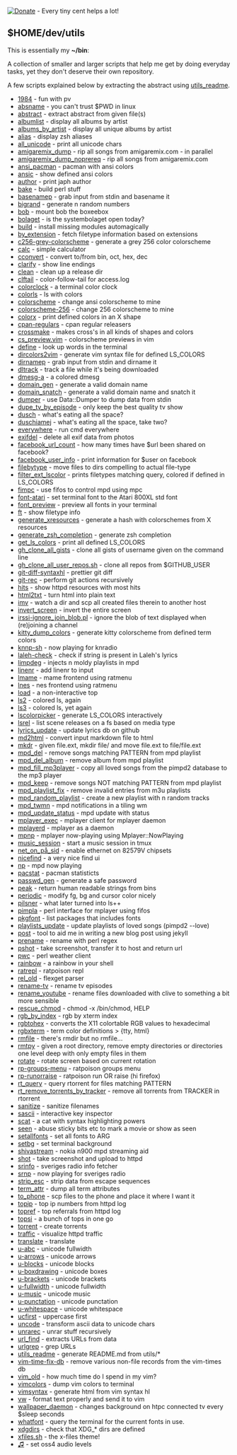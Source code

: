   [![Donate](https://img.shields.io/badge/Donate-PayPal-green.svg)](https://www.paypal.com/cgi-bin/webscr?cmd=_donations&business=65SFZJ25PSKG8&currency_code=SEK&source=url) - Every tiny cent helps a lot!

  $HOME/dev/utils
  ---------------

  This is essentially my **~/bin**:

  A collection of smaller and larger scripts that help me get by
  doing everyday tasks, yet they don't deserve their own repository.

  A few scripts explained below by extracting the abstract using [utils_readme](https://github.com/trapd00r/utils/blob/master/utils_readme).

* [1984](https://github.com/trapd00r/utils/blob/master/1984) - fun with pv
* [absname](https://github.com/trapd00r/utils/blob/master/absname) - you can't trust $PWD in linux
* [abstract](https://github.com/trapd00r/utils/blob/master/abstract) - extract abstract from given file(s)
* [albumlist](https://github.com/trapd00r/utils/blob/master/albumlist) - display all albums by artist
* [albums_by_artist](https://github.com/trapd00r/utils/blob/master/albums_by_artist) - display all unique albums by artist
* [alias](https://github.com/trapd00r/utils/blob/master/alias) - display zsh aliases
* [all_unicode](https://github.com/trapd00r/utils/blob/master/all_unicode) - print all unicode chars
* [amigaremix_dump](https://github.com/trapd00r/utils/blob/master/amigaremix_dump) - rip all songs from amigaremix.com - in parallel
* [amigaremix_dump_noprereq](https://github.com/trapd00r/utils/blob/master/amigaremix_dump_noprereq) - rip all songs from amigaremix.com
* [ansi_pacman](https://github.com/trapd00r/utils/blob/master/ansi_pacman) - pacman with ansi colors
* [ansic](https://github.com/trapd00r/utils/blob/master/ansic) - show defined ansi colors
* [author](https://github.com/trapd00r/utils/blob/master/author) - print japh author
* [bake](https://github.com/trapd00r/utils/blob/master/bake) - build perl stuff
* [basenamep](https://github.com/trapd00r/utils/blob/master/basenamep) - grab input from stdin and basename it
* [bigrand](https://github.com/trapd00r/utils/blob/master/bigrand) - generate n random numbers
* [bob](https://github.com/trapd00r/utils/blob/master/bob) - mount bob the boxeebox
* [bolaget](https://github.com/trapd00r/utils/blob/master/bolaget) - is the systembolaget open today?
* [build](https://github.com/trapd00r/utils/blob/master/build) - install missing modules automagically
* [by_extension](https://github.com/trapd00r/utils/blob/master/by_extension) - fetch filetype information based on extensions
* [c256-grey-colorscheme](https://github.com/trapd00r/utils/blob/master/c256-grey-colorscheme) - generate a grey 256 color colorscheme
* [calc](https://github.com/trapd00r/utils/blob/master/calc) - simple calculator
* [cconvert](https://github.com/trapd00r/utils/blob/master/cconvert) - convert to/from bin, oct, hex, dec
* [clarify](https://github.com/trapd00r/utils/blob/master/clarify) - show line endings
* [clean](https://github.com/trapd00r/utils/blob/master/clean) - clean up a release dir
* [clftail](https://github.com/trapd00r/utils/blob/master/clftail) - color-follow-tail for access.log
* [colorclock](https://github.com/trapd00r/utils/blob/master/colorclock) - a terminal color clock
* [colorls](https://github.com/trapd00r/utils/blob/master/colorls) - ls with colors
* [colorscheme](https://github.com/trapd00r/utils/blob/master/colorscheme) - change ansi colorscheme to mine
* [colorscheme-256](https://github.com/trapd00r/utils/blob/master/colorscheme-256) - change 256 colorscheme to mine
* [colorx](https://github.com/trapd00r/utils/blob/master/colorx) - print defined colors in an X shape
* [cpan-regulars](https://github.com/trapd00r/utils/blob/master/cpan-regulars) - cpan regular releasers
* [crossmake](https://github.com/trapd00r/utils/blob/master/crossmake) - makes cross's in all kinds of shapes and colors
* [cs_preview.vim](https://github.com/trapd00r/utils/blob/master/cs_preview.vim) - colorscheme previews in vim
* [define](https://github.com/trapd00r/utils/blob/master/define) - look up words in the terminal
* [dircolors2vim](https://github.com/trapd00r/utils/blob/master/dircolors2vim) - generate vim syntax file for defined LS_COLORS
* [dirnamep](https://github.com/trapd00r/utils/blob/master/dirnamep) - grab input from stdin and dirname it
* [dltrack](https://github.com/trapd00r/utils/blob/master/dltrack) - track a file while it's being downloaded
* [dmesg-a](https://github.com/trapd00r/utils/blob/master/dmesg-a) - a colored dmesg
* [domain_gen](https://github.com/trapd00r/utils/blob/master/domain_gen) - generate a valid domain name
* [domain_snatch](https://github.com/trapd00r/utils/blob/master/domain_snatch) - generate a valid domain name and snatch it
* [dumper](https://github.com/trapd00r/utils/blob/master/dumper) - use Data::Dumper to dump data from stdin
* [dupe_tv_by_episode](https://github.com/trapd00r/utils/blob/master/dupe_tv_by_episode) - only keep the best quality tv show
* [dusch](https://github.com/trapd00r/utils/blob/master/dusch) - what's eating all the space?
* [duschiamej](https://github.com/trapd00r/utils/blob/master/duschiamej) - what's eating all the space, take two?
* [everywhere](https://github.com/trapd00r/utils/blob/master/everywhere) - run cmd everywhere
* [exifdel](https://github.com/trapd00r/utils/blob/master/exifdel) - delete all exif data from photos
* [facebook_url_count](https://github.com/trapd00r/utils/blob/master/facebook_url_count) - how many times have $url been shared on facebook?
* [facebook_user_info](https://github.com/trapd00r/utils/blob/master/facebook_user_info) - print information for $user on facebook
* [filebytype](https://github.com/trapd00r/utils/blob/master/filebytype) - move files to dirs compelling to actual file-type
* [filter_ext_lscolor](https://github.com/trapd00r/utils/blob/master/filter_ext_lscolor) - prints filetypes matching query, colored if defined in LS_COLORS
* [fimpc](https://github.com/trapd00r/utils/blob/master/fimpc) - use fifos to control mpd using mpc
* [font-atari](https://github.com/trapd00r/utils/blob/master/font-atari) - set terminal font to the Atari 800XL std font
* [font_preview](https://github.com/trapd00r/utils/blob/master/font_preview) - preview all fonts in your terminal
* [ft](https://github.com/trapd00r/utils/blob/master/ft) - show filetype info
* [generate_xresources](https://github.com/trapd00r/utils/blob/master/generate_xresources) - generate a hash with colorschemes from X resources
* [generate_zsh_completion](https://github.com/trapd00r/utils/blob/master/generate_zsh_completion) - generate zsh completion
* [get_ls_colors](https://github.com/trapd00r/utils/blob/master/get_ls_colors) - print all defined LS_COLORS
* [gh_clone_all_gists](https://github.com/trapd00r/utils/blob/master/gh_clone_all_gists) - clone all gists of username given on the command line
* [gh_clone_all_user_repos.sh](https://github.com/trapd00r/utils/blob/master/gh_clone_all_user_repos.sh) - clone all repos from $GITHUB_USER
* [git-diff-syntaxhl](https://github.com/trapd00r/utils/blob/master/git-diff-syntaxhl) - prettier git diff
* [git-rec](https://github.com/trapd00r/utils/blob/master/git-rec) - perform git actions recursively
* [hits](https://github.com/trapd00r/utils/blob/master/hits) - show httpd resources with most hits
* [html2txt](https://github.com/trapd00r/utils/blob/master/html2txt) - turn html into plain text
* [imv](https://github.com/trapd00r/utils/blob/master/imv) - watch a dir and scp all created files therein to another host
* [invert_screen](https://github.com/trapd00r/utils/blob/master/invert_screen) - invert the entire screen
* [irssi-ignore_join_blob.pl](https://github.com/trapd00r/utils/blob/master/irssi-ignore_join_blob.pl) - ignore the blob of text displayed when (re)joining a channel
* [kitty_dump_colors](https://github.com/trapd00r/utils/blob/master/kitty_dump_colors) - generate kitty colorscheme from defined term colors
* [knnp-sh](https://github.com/trapd00r/utils/blob/master/knnp-sh) - now playing for knradio
* [laleh-check](https://github.com/trapd00r/utils/blob/master/laleh-check) - check if string is present in Laleh's lyrics
* [limpdeg](https://github.com/trapd00r/utils/blob/master/limpdeg) - injects n moldy playlists in mpd
* [linenr](https://github.com/trapd00r/utils/blob/master/linenr) - add linenr to input
* [lmame](https://github.com/trapd00r/utils/blob/master/lmame) - mame frontend using ratmenu
* [lnes](https://github.com/trapd00r/utils/blob/master/lnes) - nes frontend using ratmenu
* [load](https://github.com/trapd00r/utils/blob/master/load) - a non-interactive top
* [ls2](https://github.com/trapd00r/utils/blob/master/ls2) - colored ls, again
* [ls3](https://github.com/trapd00r/utils/blob/master/ls3) - colored ls, yet again
* [lscolorpicker](https://github.com/trapd00r/utils/blob/master/lscolorpicker) - generate LS_COLORS interactively
* [lsrel](https://github.com/trapd00r/utils/blob/master/lsrel) - list scene releases on a fs based on media type
* [lyrics_update](https://github.com/trapd00r/utils/blob/master/lyrics_update) - update lyrics db on github
* [md2html](https://github.com/trapd00r/utils/blob/master/md2html) - convert input markdown file to html
* [mkdr](https://github.com/trapd00r/utils/blob/master/mkdr) - given file.ext, mkdir file/ and move file.ext to file/file.ext
* [mpd_del](https://github.com/trapd00r/utils/blob/master/mpd_del) - remove songs matching PATTERN from mpd playlist
* [mpd_del_album](https://github.com/trapd00r/utils/blob/master/mpd_del_album) - remove album from mpd playlist
* [mpd_fill_mp3player](https://github.com/trapd00r/utils/blob/master/mpd_fill_mp3player) - copy all loved songs from the pimpd2 database to the mp3 player
* [mpd_keep](https://github.com/trapd00r/utils/blob/master/mpd_keep) - remove songs NOT matching PATTERN from mpd playlist
* [mpd_playlist_fix](https://github.com/trapd00r/utils/blob/master/mpd_playlist_fix) - remove invalid entries from m3u playlists
* [mpd_random_playlist](https://github.com/trapd00r/utils/blob/master/mpd_random_playlist) - create a new playlist with n random tracks
* [mpd_twmn](https://github.com/trapd00r/utils/blob/master/mpd_twmn) - mpd notifications in a tiling wm
* [mpd_update_status](https://github.com/trapd00r/utils/blob/master/mpd_update_status) - mpd update with status
* [mplayer_exec](https://github.com/trapd00r/utils/blob/master/mplayer_exec) - mplayer client for mplayer daemon
* [mplayerd](https://github.com/trapd00r/utils/blob/master/mplayerd) - mplayer as a daemon
* [mpnp](https://github.com/trapd00r/utils/blob/master/mpnp) - mplayer now-playing using Mplayer::NowPlaying
* [music_session](https://github.com/trapd00r/utils/blob/master/music_session) - start a music session in tmux
* [net_on_på_sid](https://github.com/trapd00r/utils/blob/master/net_on_på_sid) - enable ethernet on 82579V chipsets
* [nicefind](https://github.com/trapd00r/utils/blob/master/nicefind) - a very nice find ui
* [np](https://github.com/trapd00r/utils/blob/master/np) - mpd now playing
* [pacstat](https://github.com/trapd00r/utils/blob/master/pacstat) - pacman statisticts
* [passwd_gen](https://github.com/trapd00r/utils/blob/master/passwd_gen) - generate a safe password
* [peak](https://github.com/trapd00r/utils/blob/master/peak) - return human readable strings from bins
* [periodic](https://github.com/trapd00r/utils/blob/master/periodic) - modify fg, bg and cursor color nicely
* [pilsner](https://github.com/trapd00r/utils/blob/master/pilsner) - what later turned into ls++
* [pimpla](https://github.com/trapd00r/utils/blob/master/pimpla) - perl interface for mplayer using fifos
* [pkgfont](https://github.com/trapd00r/utils/blob/master/pkgfont) - list packages that includes fonts
* [playlists_update](https://github.com/trapd00r/utils/blob/master/playlists_update) - update playlists of loved songs (pimpd2 --love)
* [post](https://github.com/trapd00r/utils/blob/master/post) - tool to aid me in writing a new blog post using jekyll
* [prename](https://github.com/trapd00r/utils/blob/master/prename) - rename with perl regex
* [pshot](https://github.com/trapd00r/utils/blob/master/pshot) - take screenshot, transfer it to host and return url
* [pwc](https://github.com/trapd00r/utils/blob/master/pwc) - perl weather client
* [rainbow](https://github.com/trapd00r/utils/blob/master/rainbow) - a rainbow in your shell
* [ratrepl](https://github.com/trapd00r/utils/blob/master/ratrepl) - ratpoison repl
* [rel_old](https://github.com/trapd00r/utils/blob/master/rel_old) - flexget parser
* [rename-tv](https://github.com/trapd00r/utils/blob/master/rename-tv) - rename tv episodes
* [rename_youtube](https://github.com/trapd00r/utils/blob/master/rename_youtube) - rename files downloaded with clive to something a bit more sensible
* [rescue_chmod](https://github.com/trapd00r/utils/blob/master/rescue_chmod) - chmod -x /bin/chmod, HELP
* [rgb_by_index](https://github.com/trapd00r/utils/blob/master/rgb_by_index) - rgb by xterm index
* [rgbtohex](https://github.com/trapd00r/utils/blob/master/rgbtohex) - converts the X11 colortable RGB values to hexadecimal
* [rgbxterm](https://github.com/trapd00r/utils/blob/master/rgbxterm) - term color definitions > {tty, html}
* [rmfile](https://github.com/trapd00r/utils/blob/master/rmfile) - there's rmdir but no rmfile...
* [rmtpy](https://github.com/trapd00r/utils/blob/master/rmtpy) - given a root directory, remove empty directories or directories one level deep with only empty files in them
* [rotate](https://github.com/trapd00r/utils/blob/master/rotate) - rotate screen based on current rotation
* [rp-groups-menu](https://github.com/trapd00r/utils/blob/master/rp-groups-menu) - ratpoison groups menu
* [rp-runorraise](https://github.com/trapd00r/utils/blob/master/rp-runorraise) - ratpoison run OR raise (hi firefox)
* [rt_query](https://github.com/trapd00r/utils/blob/master/rt_query) - query rtorrent for files matching PATTERN
* [rt_remove_torrents_by_tracker](https://github.com/trapd00r/utils/blob/master/rt_remove_torrents_by_tracker) - remove all torrents from TRACKER in rtorrent
* [sanitize](https://github.com/trapd00r/utils/blob/master/sanitize) - sanitize filenames
* [sascii](https://github.com/trapd00r/utils/blob/master/sascii) - interactive key inspector
* [scat](https://github.com/trapd00r/utils/blob/master/scat) - a cat with syntax highlighting powers
* [seen](https://github.com/trapd00r/utils/blob/master/seen) - abuse sticky bits etc to mark a movie or show as seen
* [setallfonts](https://github.com/trapd00r/utils/blob/master/setallfonts) - set all fonts to ARG
* [setbg](https://github.com/trapd00r/utils/blob/master/setbg) - set terminal background
* [shivastream](https://github.com/trapd00r/utils/blob/master/shivastream) - nokia n900 mpd streaming aid
* [shot](https://github.com/trapd00r/utils/blob/master/shot) - take screenshot and upload to httpd
* [srinfo](https://github.com/trapd00r/utils/blob/master/srinfo) - sveriges radio info fetcher
* [srnp](https://github.com/trapd00r/utils/blob/master/srnp) - now playing for sveriges radio
* [strip_esc](https://github.com/trapd00r/utils/blob/master/strip_esc) - strip data from escape sequences
* [term_attr](https://github.com/trapd00r/utils/blob/master/term_attr) - dump all term attributes
* [to_phone](https://github.com/trapd00r/utils/blob/master/to_phone) - scp files to the phone and place it where I want it
* [topip](https://github.com/trapd00r/utils/blob/master/topip) - top ip numbers from httpd log
* [topref](https://github.com/trapd00r/utils/blob/master/topref) - top referrals from httpd log
* [topsi](https://github.com/trapd00r/utils/blob/master/topsi) - a bunch of tops in one go
* [torrent](https://github.com/trapd00r/utils/blob/master/torrent) - create torrents
* [traffic](https://github.com/trapd00r/utils/blob/master/traffic) - visualize httpd traffic
* [translate](https://github.com/trapd00r/utils/blob/master/translate) - translate
* [u-abc](https://github.com/trapd00r/utils/blob/master/u-abc) - unicode fullwidth
* [u-arrows](https://github.com/trapd00r/utils/blob/master/u-arrows) - unicode arrows
* [u-blocks](https://github.com/trapd00r/utils/blob/master/u-blocks) - unicode blocks
* [u-boxdrawing](https://github.com/trapd00r/utils/blob/master/u-boxdrawing) - unicode boxes
* [u-brackets](https://github.com/trapd00r/utils/blob/master/u-brackets) - unicode brackets
* [u-fullwidth](https://github.com/trapd00r/utils/blob/master/u-fullwidth) - unicode fullwidth
* [u-music](https://github.com/trapd00r/utils/blob/master/u-music) - unicode music
* [u-punctation](https://github.com/trapd00r/utils/blob/master/u-punctation) - unicode punctation
* [u-whitespace](https://github.com/trapd00r/utils/blob/master/u-whitespace) - unicode whitespace
* [ucfirst](https://github.com/trapd00r/utils/blob/master/ucfirst) - uppercase first
* [uncode](https://github.com/trapd00r/utils/blob/master/uncode) - transform ascii data to unicode chars
* [unrarec](https://github.com/trapd00r/utils/blob/master/unrarec) - unrar stuff recursively
* [url_find](https://github.com/trapd00r/utils/blob/master/url_find) - extracts URLs from data
* [urlgrep](https://github.com/trapd00r/utils/blob/master/urlgrep) - grep URLs
* [utils_readme](https://github.com/trapd00r/utils/blob/master/utils_readme) - generate README.md from utils/*
* [vim-time-fix-db](https://github.com/trapd00r/utils/blob/master/vim-time-fix-db) - remove various non-file records from the vim-times db
* [vim_old](https://github.com/trapd00r/utils/blob/master/vim_old) - how much time do I spend in my vim?
* [vimcolors](https://github.com/trapd00r/utils/blob/master/vimcolors) - dump vim colors to terminal
* [vimsyntax](https://github.com/trapd00r/utils/blob/master/vimsyntax) - generate html from vim syntax hl
* [vw](https://github.com/trapd00r/utils/blob/master/vw) - format text properly and send it to vim
* [wallpaper_daemon](https://github.com/trapd00r/utils/blob/master/wallpaper_daemon) - changes background on htpc connected tv every $sleep seconds
* [whatfont](https://github.com/trapd00r/utils/blob/master/whatfont) - query the terminal for the current fonts in use.
* [xdgdirs](https://github.com/trapd00r/utils/blob/master/xdgdirs) - check that XDG_* dirs are defined
* [xfiles.sh](https://github.com/trapd00r/utils/blob/master/xfiles.sh) - the x-files theme!
* [♫](https://github.com/trapd00r/utils/blob/master/♫) - set oss4 audio levels
